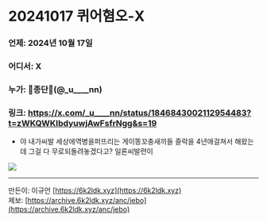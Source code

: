 # 20241017 퀴어혐오-X
### 언제: 2024년 10월 17일
### 어디서: X
### 누가: 💚종단💚(@_u____nn)
### 링크: https://x.com/_u____nn/status/1846843002112954483?t=zWKQWKIbdyuwjAwFsfrNgg&s=19


- 야 내가씨발 세상에역병을퍼뜨리는 게이똥꼬충새끼들 즐락을 4년애걸쳐서 해왔는데 그걸 다 무로되돌려놓겠다고? 일론씨발련이
  
![](https://archive.6k2ldk.xyz/hate/20241017-queer-x/1.jpg)

------------------
만든이: 이규언 [https://6k2ldk.xyz](https://6k2ldk.xyz) <br>
제보: [https://archive.6k2ldk.xyz/anc/jebo](https://archive.6k2ldk.xyz/anc/jebo)
